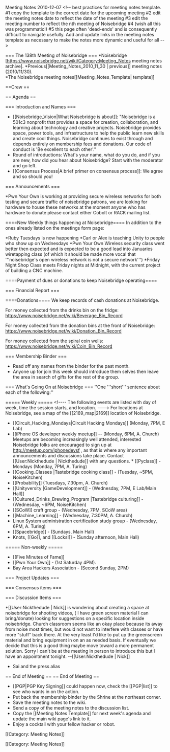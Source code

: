 Meeting Notes 2010-12-07 
 &lt;!-- best practices for meeting notes template.  
 #1 copy the template to the correct date for the upcoming meeting
 #2 edit the meeting notes date to reflect the date of the meeting
 #3 edit the meeting number to reflect the nth meeting of Noisebridge 
 #4 (wish all this was programmatic!)
 #5 this page often 'dead-ends' and is consequently difficult to navigate usefully.  Add and update links in the meeting notes template as necessary to make the notes more dynamic and useful for all
-->


=== The 138th Meeting of Noisebridge ===
*Noisebridge [https://www.noisebridge.net/wiki/Category:Meeting_Notes meeting notes archive]. 
*Previous[[Meeting_Notes_2010_11_30 | previous]] meeting notes (2010/11/30).  
*The Noisebridge meeting notes[[Meeting_Notes_Template| template]]

==Crew ==



== Agenda ==

=== Introduction and Names ===
* [[Noisebridge_Vision|What Noisebridge is about]]: "Noisebridge is a 501c3 nonprofit that provides a space for creation, collaboration, and learning about technology and creative projects. Noisebridge provides space, power tools, and infrastructure to help the public learn new skills and create cool things. Noisebridge continues to exist through and depends entirely on membership fees and donations. Our code of conduct is 'Be excellent to each other'."
* Round of introductions: What's your name, what do you do, and if you are new, how did you hear about Noisebridge? Start with the moderator and go left.
* [[Consensus Process|A brief primer on consensus process]]: We agree and so should you!

=== Announcements ===

*Pwn Your Own is working at providing secure wireless networks for both testing and secure traffic of noisebridge patrons, we are looking for hardware to house these networks at the moment anyone who has hardware to donate please contact either Cobolt or RACK mailing list.

====New Weekly things happening at Noisebridge====
In addition to the ones already listed on the meetings form page:

*Ruby Tuesdays is now happening
*Carl or Alex is teaching Unity to people who show up on Wednesdays
*Pwn Your Own Wireless security class went better then expected and is expected to be a good lead into Januaries wiretapping class (of which it should be made more vocal that '''noisebridge's open wireless network is not a secure network''')
*Friday Night Shop Class meets Friday nights at Midnight, with the current project of building a CNC machine.

====Payment of dues or donations to keep Noisebridge operating====


=== Financial Report ===


====Donations====
We keep records of cash donations at Noisebridge.

For money collected from the drinks bin on the fridge:
https://www.noisebridge.net/wiki/Beverage_Bin_Record
 
For money collected from the donation bins at the front of Noisebridge:
https://www.noisebridge.net/wiki/Donation_Bin_Record
 
For money collected from the spiral coin wells:
https://www.noisebridge.net/wiki/Coin_Bin_Record

=== Membership Binder ===
* Read off any names from the binder for the past month.
* Anyone up for join this week should introduce them selves then leave the area in search of gifts for the rest of the group.

=== What's Going On at Noisebridge ===
''One '''short''' sentence about each of the following:''

===== Weekly =====
&lt;!----
The following events are listed with day of week, time the session starts, and location.
--->
For locations at Noisebridge, see a map of the [[2169_map|2169]] location of Noisebridge.

* [[Circuit_Hacking_Mondays|Circuit Hacking Mondays]] (Monday, 7PM,  E Lab)
* [[iPhone OS developer weekly meetup]]  -- (Monday, 6PM, A. Church) Meetups are becoming increasingly well attended, interested Noisebridge folks are encouraged to sign up at http://meetup.com/iphonedevsf , as that is where any important announcements and discussions take place. Contact [[User:Nickthedude | Nickthedude]] with any questions. * [[Pyclass]] - Mondays (Monday, 7PM, A. Turing)
* [[Cooking_Classes |Tastebridge cooking class]] - (Tuesday, ~5PM, NoiseKitchen)
* [[Probability]] (Tuesdays, 7.30pm, A. Church)
* [[Unityversity |GameDevelopment]] - (Wednesday, 7PM, E Lab/Main Hall]]
* [[Cultured_Drinks_Brewing_Program |Tastebridge culturing]] - (Wednesday, ~6PM, NoiseKitchen)
* [[SCoW]] craft group - (Wednesday, 7PM, SCoW area)
* [[Machine_Learning]] - (Wednesday, 7:30PM, A. Church)
* Linux System administration certification study group - (Wednesday, 6PM, A. Turing)
* [[Spacebridge]] - (Sundays, Main Hall)
* Knots, [[Go]], and [[Locks!]] - (Sunday afternoon, Main Hall)

===== Non-weekly =====
* [[Five Minutes of Fame]]
* [[Pwn Your Own]] - (1st Saturday 4PM).
* Bay Area Hackers Association - (Second Sunday, 2PM)

=== Project Updates ===


=== Consensus items ===

=== Discussion Items ===


*[[User:Nickthedude | Nick]] is wondering about creating a space at noisebridge for shooting videos, ( I have green screen material I can bring/donate) looking for suggestions on a specific location inside noisebridge. Church classroom seems like an okay place because its away from noise most times, but would not want to interfere with classes or have more "stuff" back there. At the very least I'd like to put up the greenscreen material and bring equipment in on an as needed basis. If eventually we decide that this is a good thing maybe move toward a more permanent solution. Sorry I can't be at the meeting in person to introduce this but I have an appointment tonight. --[[User:Nickthedude | Nick]]

* Sai and the press alias

== End of Meeting ==
== End of Meeting ==
* [[PGP|PGP Key Signing]] could happen now, check the [[PGP|list]] to see who wants in on the action.
* Put back the membership binder by the Shrine at the northeast corner.
* Save the meeting notes to the wiki.
* Send a copy of the meeting notes to the discussion list.
* Copy the [[Meeting Notes Template]] for next week's agenda and update the main wiki page's link to it.
* Enjoy a cocktail with your fellow hacker or robot.

[[Category: Meeting Notes]]

[[Category: Meeting Notes]]